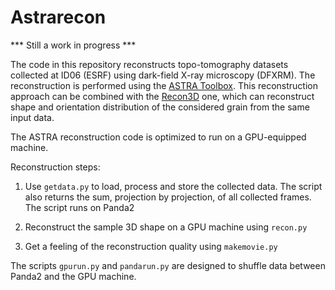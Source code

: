 # Astrarecon

*** Still a work in progress ***

The code in this repository reconstructs topo-tomography datasets collected at ID06 (ESRF) using dark-field X-ray microscopy (DFXRM). The reconstruction is performed using the [ASTRA Toolbox](http://www.astra-toolbox.com/). This reconstruction approach can be combined with the [Recon3D](https://github.com/albusdemens/Recon3D) one, which can reconstruct shape and orientation distribution of the considered grain from the same input data.

The ASTRA reconstruction code is optimized to run on a GPU-equipped machine.

Reconstruction steps:

 1. Use `getdata.py` to load, process and store the collected data. The script also returns the sum, projection by projection, of all collected frames. The script runs on Panda2

 2. Reconstruct the sample 3D shape on a GPU machine using `recon.py`

 3. Get a feeling of the reconstruction quality using `makemovie.py`

The scripts `gpurun.py` and `pandarun.py` are designed to shuffle data between Panda2 and the GPU machine.
